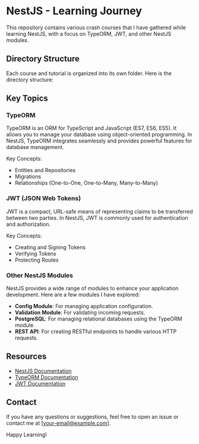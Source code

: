 # NestJS - Learning Journey

This repository contains various  crash courses  that I have gathered while learning NestJS, with a focus on TypeORM, JWT, and other NestJS modules.

## Directory Structure

Each course and tutorial is organized into its own folder. Here is the directory structure:

## Key Topics

### TypeORM
TypeORM is an ORM for TypeScript and JavaScript (ES7, ES6, ES5). It allows you to manage your database using object-oriented programming. In NestJS, TypeORM integrates seamlessly and provides powerful features for database management.

Key Concepts:
- Entities and Repositories
- Migrations
- Relationships (One-to-One, One-to-Many, Many-to-Many)

### JWT (JSON Web Tokens)
JWT is a compact, URL-safe means of representing claims to be transferred between two parties. In NestJS, JWT is commonly used for authentication and authorization.

Key Concepts:
- Creating and Signing Tokens
- Verifying Tokens
- Protecting Routes

### Other NestJS Modules
NestJS provides a wide range of modules to enhance your application development. Here are a few modules I have explored:
- **Config Module**: For managing application configuration.
- **Validation Module**: For validating incoming requests.
- **PostgreSQL**: For managing relational databases using the TypeORM module.
- **REST API**: For creating RESTful endpoints to handle various HTTP requests.

  
## Resources

- [NestJS Documentation](https://docs.nestjs.com/)
- [TypeORM Documentation](https://typeorm.io/#/)
- [JWT Documentation](https://jwt.io/introduction/)

## Contact

If you have any questions or suggestions, feel free to open an issue or contact me at [your-email@example.com].

Happy Learning!
